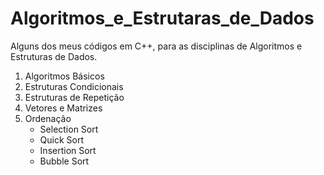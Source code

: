 # Algoritmos_e_Estrutaras_de_Dados
Alguns dos meus códigos em C++, para as disciplinas de Algoritmos e Estruturas de Dados.
1. Algoritmos Básicos
2. Estruturas Condicionais
3. Estruturas de Repetição
4. Vetores e Matrizes
5. Ordenação
   - Selection Sort
   - Quick Sort
   - Insertion Sort
   - Bubble Sort
